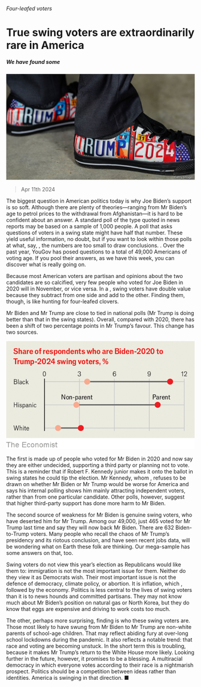 ###### Four-leafed voters

# True swing voters are extraordinarily rare in America 

##### We have found some 

![image](images/20240413_LDP501.jpg) 

> Apr 11th 2024 

The biggest question in American politics today is why Joe Biden’s support is so soft. Although there are plenty of theories—ranging from Mr Biden’s age to petrol prices to the withdrawal from Afghanistan—it is hard to be confident about an answer. A standard poll of the type quoted in news reports may be based on a sample of 1,000 people. A poll that asks questions of voters in a swing state might have half that number. These yield useful information, no doubt, but if you want to look within those polls at what, say, , the numbers are too small to draw conclusions. . Over the past year, YouGov has posed questions to a total of 49,000 Americans of voting age. If you pool their answers, as we have this week, you can discover what is really going on.

Because most American voters are partisan and opinions about the two candidates are so calcified, very few people who voted for Joe Biden in 2020 will  in November, or vice versa. In a , swing voters have double value because they subtract from one side and add to the other. Finding them, though, is like hunting for four-leafed clovers.


Mr Biden and Mr Trump are close to tied in national polls (Mr Trump is doing better than that in the swing states). Overall, compared with 2020, there has been a shift of two percentage points in Mr Trump’s favour. This change has two sources.

![image](images/20240413_LDC275.png) 


The first is made up of people who voted for Mr Biden in 2020 and now say they are either undecided, supporting a third party or planning not to vote. This is a reminder that if Robert F. Kennedy junior makes it onto the ballot in swing states he could tip the election. Mr Kennedy, whom , refuses to be drawn on whether Mr Biden or Mr Trump would be worse for America and says his internal polling shows him mainly attracting independent voters, rather than from one particular candidate. Other polls, however, suggest that higher third-party support has done more harm to Mr Biden.

The second source of weakness for Mr Biden is genuine swing voters, who have deserted him for Mr Trump. Among our 49,000, just 465 voted for Mr Trump last time and say they will now back Mr Biden. There are 632 Biden-to-Trump voters. Many people who recall the chaos of Mr Trump’s presidency and its riotous conclusion, and have seen recent jobs data, will be wondering what on Earth these folk are thinking. Our mega-sample has some answers on that, too.

Swing voters do not view this year’s election as Republicans would like them to: immigration is not the most important issue for them. Neither do they view it as Democrats wish. Their most important issue is not the defence of democracy, climate policy, or abortion. It is inflation, which  , followed by the economy. Politics is less central to the lives of swing voters than it is to news hounds and committed partisans. They may not know much about Mr Biden’s position on natural gas or North Korea, but they do know that eggs are expensive and driving to work costs too much.

The other, perhaps more surprising, finding is who these swing voters are. Those most likely to have swung from Mr Biden to Mr Trump are non-white parents of school-age children. That may reflect abiding fury at over-long school lockdowns during the pandemic. It also reflects a notable trend: that race and voting are becoming unstuck. In the short term this is troubling, because it makes Mr Trump’s return to the White House more likely. Looking further in the future, however, it promises to be a blessing. A multiracial democracy in which everyone votes according to their race is a nightmarish prospect. Politics should be a competition between ideas rather than identities. America is swinging in that direction. ■

